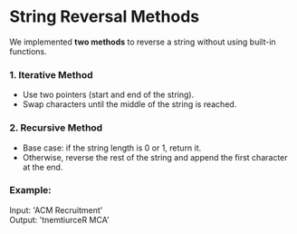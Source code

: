 # String Reversal Methods

We implemented **two methods** to reverse a string without using built-in functions.

### 1. Iterative Method
- Use two pointers (start and end of the string).
- Swap characters until the middle of the string is reached.

### 2. Recursive Method
- Base case: if the string length is 0 or 1, return it.
- Otherwise, reverse the rest of the string and append the first character at the end.

### Example:
Input: 'ACM Recruitment'  
Output: 'tnemtiurceR MCA'
